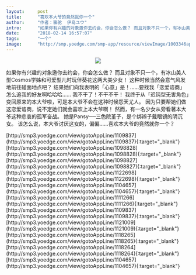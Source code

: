 ```yaml
---
layout:     post
title:      "喜欢本大爷的竟然就你一个"
author:     "作者：骆驼  伊岛ユウ"
intro:      "如果你有兴趣的对象邀你去约会，你会怎么做？ 而且对象不只一个，有冰山美人型Cosmos学姊和可爱型儿时玩伴葵花这两大美少女！ 这种时候当然会意气风发地前往碰面地点吧？ 结果她们向我表明的「心意」是！……要找我「恋爱谘商」怎么追我的好友啊哈哈哈…… 我不干了！不干不干！ 我终于从「迟钝型无害角色」变回原来的本大爷啦，可是本大爷不会在这种时候怨天尤人。 因为只要帮她们做这恋爱谘商，说不定她们就会喜欢上本大爷啊！ 然而，有一名少女从旁看著本大爷这种悲哀的孤军奋战。 她是Pansy──三色院堇子，是个绑辫子戴眼镜的阴沉女。 该怎么说，本大爷讨厌这女的，偏偏……喜欢本大爷的竟然就你一个？"
date:       "2018-02-14 16:57:07"
tags:       "一个"
image:      "http://smp.yoedge.com/smp-app/resource/viewImage/1003346appline.png"
---
```

<div style="text-align: center">
<p><img src="http://smp.yoedge.com/smp-app/resource/viewImage/1003346appline.png"/></p>
</div>
<p class="post-meta">
<span>如果你有兴趣的对象邀你去约会，你会怎么做？ 而且对象不只一个，有冰山美人型Cosmos学姊和可爱型儿时玩伴葵花这两大美少女！ 这种时候当然会意气风发地前往碰面地点吧？ 结果她们向我表明的「心意」是！……要找我「恋爱谘商」怎么追我的好友啊哈哈哈…… 我不干了！不干不干！ 我终于从「迟钝型无害角色」变回原来的本大爷啦，可是本大爷不会在这种时候怨天尤人。 因为只要帮她们做这恋爱谘商，说不定她们就会喜欢上本大爷啊！ 然而，有一名少女从旁看著本大爷这种悲哀的孤军奋战。 她是Pansy──三色院堇子，是个绑辫子戴眼镜的阴沉女。 该怎么说，本大爷讨厌这女的，偏偏……喜欢本大爷的竟然就你一个？</span>
</p>
[http://smp3.yoedge.com/view/gotoAppLine/1109837](http://smp3.yoedge.com/view/gotoAppLine/1109837){:target="_blank"}
[http://smp3.yoedge.com/view/gotoAppLine/1098828](http://smp3.yoedge.com/view/gotoAppLine/1098828){:target="_blank"}
[http://smp3.yoedge.com/view/gotoAppLine/1098827](http://smp3.yoedge.com/view/gotoAppLine/1098827){:target="_blank"}
[http://smp3.yoedge.com/view/gotoAppLine/1122698](http://smp3.yoedge.com/view/gotoAppLine/1122698){:target="_blank"}
[http://smp3.yoedge.com/view/gotoAppLine/1104657](http://smp3.yoedge.com/view/gotoAppLine/1104657){:target="_blank"}
[http://smp3.yoedge.com/view/gotoAppLine/1111266](http://smp3.yoedge.com/view/gotoAppLine/1111266){:target="_blank"}
[http://smp3.yoedge.com/view/gotoAppLine/1109837](http://smp3.yoedge.com/view/gotoAppLine/1109837){:target="_blank"}
[http://smp3.yoedge.com/view/gotoAppLine/1121009](http://smp3.yoedge.com/view/gotoAppLine/1121009){:target="_blank"}
[http://smp3.yoedge.com/view/gotoAppLine/1118265](http://smp3.yoedge.com/view/gotoAppLine/1118265){:target="_blank"}
[http://smp3.yoedge.com/view/gotoAppLine/1118264](http://smp3.yoedge.com/view/gotoAppLine/1118264){:target="_blank"}
[http://smp3.yoedge.com/view/gotoAppLine/1104657](http://smp3.yoedge.com/view/gotoAppLine/1104657){:target="_blank"}


